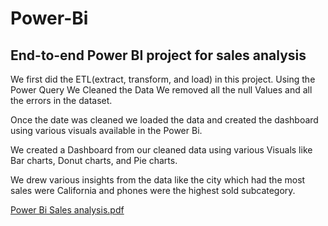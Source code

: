 # Power-Bi
## End-to-end Power BI project for sales analysis

We first did the ETL(extract, transform, and load) in this project. Using the Power Query We Cleaned the Data
We removed all the null Values and all the errors in the dataset.

Once the date was cleaned we loaded the data and created the dashboard using various visuals available in the
Power Bi.

We created a Dashboard from our cleaned data using various Visuals like Bar charts, Donut charts, and Pie charts.

We drew various insights from the data like the city which had the most sales were California and phones were
the highest sold subcategory.


[Power Bi Sales analysis.pdf](https://github.com/Jasir-yattoo/Power-Bi-Project-1/files/12004924/Power.Bi.Sales.analysis.pdf)
